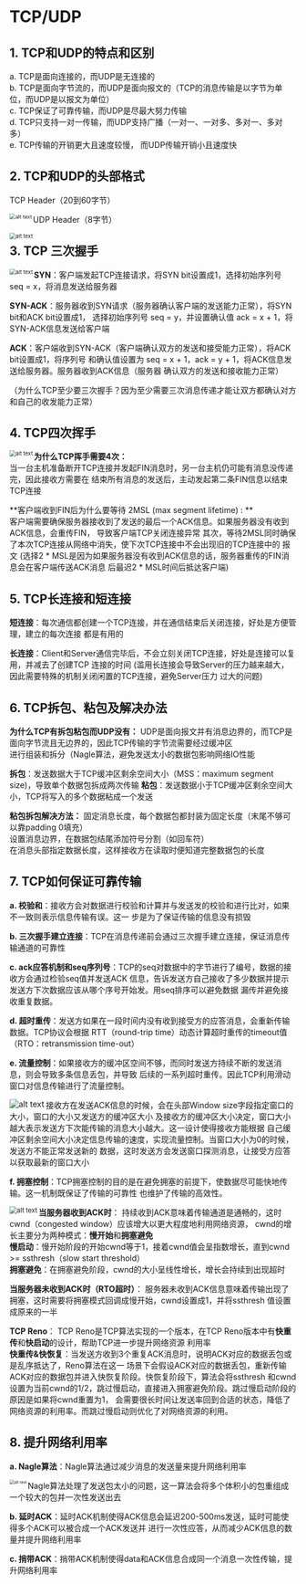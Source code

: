 # **TCP/UDP**



## **1. TCP和UDP的特点和区别**

a. TCP是面向连接的，而UDP是无连接的  
b. TCP是面向字节流的，而UDP是面向报文的（TCP的消息传输是以字节为单位，而UDP是以报文为单位）  
c. TCP保证了可靠传输，而UDP是尽最大努力传输  
d. TCP只支持一对一传输，而UDP支持广播（一对一、一对多、多对一、多对多）  
e. TCP传输的开销更大且速度较慢， 而UDP传输开销小且速度快



## **2. TCP和UDP的头部格式**

TCP Header（20到60字节）  

<img src="./image/tcp header.png" alt="alt text" style="zoom:65%;" align="left"/>

UDP Header（8字节）

<img src="./image/udp header.gif" alt="alt text" style="zoom:67%;" align="left"/>



## **3. TCP 三次握手**

<img src="./image/tcp 3way handshake.jpeg" alt="alt text" style="zoom:67%;" align="left"/>

**SYN**：客户端发起TCP连接请求，将SYN bit设置成1，选择初始序列号 seq = x，将消息发送给服务器   

**SYN-ACK**：服务器收到SYN请求（服务器确认客户端的发送能力正常），将SYN bit和ACK bit设置成1，
选择初始序列号 seq = y，并设置确认值 ack = x + 1，将SYN-ACK信息发送给客户端

**ACK**：客户端收到SYN-ACK（客户端确认双方的发送和接受能力正常），将ACK bit设置成1，将序列号
和确认值设置为 seq = x + 1，ack = y + 1，将ACK信息发送给服务器。服务器收到ACK信息（服务器
确认双方的发送和接收能力正常）

（为什么TCP至少要三次握手？因为至少需要三次消息传递才能让双方都确认对方和自己的收发能力正常）



## **4. TCP四次挥手**

<img src="./image/tcp 4way handwave.jpeg" alt="alt text" style="zoom:67%;" align="left"/>

**为什么TCP挥手需要4次：**  
当一台主机准备断开TCP连接并发起FIN消息时，另一台主机仍可能有消息没传递完，因此接收方需要在
结束所有消息的发送后，主动发起第二条FIN信息以结束TCP连接

**客户端收到FIN后为什么要等待 2MSL (max segment lifetime) : **  
客户端需要确保服务器接收到了发送的最后一个ACK信息。如果服务器没有收到ACK信息，会重传FIN，
导致客户端TCP关闭连接异常
其次，等待2MSL同时确保了本次TCP连接从网络中消失，使下次TCP连接中不会出现旧的TCP连接中的
报文
(选择2 * MSL是因为如果服务器没有收到ACK信息的话，服务器重传的FIN消息会在客户端传送ACK消息
后最迟2 * MSL时间后抵达客户端)



## **5. TCP长连接和短连接**

**短连接**：每次通信都创建一个TCP连接，并在通信结束后关闭连接，好处是方便管理，建立的每次连接
都是有用的

**长连接**：Client和Server通信完毕后，不会立刻关闭TCP连接，好处是连接可以复用，并减去了创建TCP
连接的时间
(滥用长连接会导致Server的压力越来越大，因此需要特殊的机制关闭闲置的TCP连接，避免Server压力
过大的问题)



## **6. TCP拆包、粘包及解决办法**

**为什么TCP有拆包粘包而UDP没有：**
UDP是面向报文并有消息边界的，而TCP是面向字节流且无边界的，因此TCP传输的字节流需要经过缓冲区  
进行组装和拆分（Nagle算法，避免发送太小的数据包影响网络IO性能

**拆包**：发送数据大于TCP缓冲区剩余空间大小（MSS：maximum segment size)，导致单个数据包拆成两次传输
**粘包**：发送数据小于TCP缓冲区剩余空间大小，TCP将写入的多个数据粘成一个发送

**粘包拆包解决方法：**
固定消息长度，每个数据包都封装为固定长度（末尾不够可以靠padding 0填充）   
设置消息边界，在数据包结尾添加符号分割（如回车符）  
在消息头部指定数据长度，这样接收方在读取时便知道完整数据包的长度  



## **7. TCP如何保证可靠传输**

**a. 校验和**：接收方会对数据进行校验和计算并与发送发的校验和进行比对，如果不一致则表示信息传输有误。这一
步是为了保证传输的信息没有损毁

**b. 三次握手建立连接**：TCP在消息传递前会通过三次握手建立连接，保证消息传输通道的可靠性

**c. ack应答机制和seq序列号**：TCP的seq对数据中的字节进行了编号，数据的接收方会通过检验seq值并发送ACK
信息，告诉发送方自己接收了多少数据并提示发送方下次数据应该从哪个序号开始发。用seq排序可以避免数据
漏传并避免接收重复数据。

**d. 超时重传**：发送方如果在一段时间内没有收到接受方的应答消息，会重新传输数据。TCP协议会根据
RTT（round-trip time）动态计算超时重传的timeout值（RTO：retransmission time-out）

**e. 流量控制**：如果接收方的缓冲区空间不够，而同时发送方持续不断的发送消息，则会导致多条信息丢包，并导致
后续的一系列超时重传。因此TCP利用滑动窗口对信息传输进行了流量控制。

<img src="./image/tcp flow control.jpeg" alt="alt text" style="zoom:100%;" align="left"/>

接收方在发送ACK信息的时候，会在头部Window size字段指定窗口的大小，窗口的大小又发送方的缓冲区大小
及接收方的缓冲区大小决定，窗口大小越大表示发送方下次能传输的消息大小越大。这一设计使得接收方能根据
自己缓冲区剩余空间大小决定信息传输的速度，实现流量控制。当窗口大小为0的时候，发送方不能正常发送新的
数据，这时发送方会发送窗口探测消息，让接受方应答以获取最新的窗口大小

**f. 拥塞控制**：TCP拥塞控制的目的是在避免拥塞的前提下，使数据尽可能快地传输。这一机制既保证了传输的可靠性
也维护了传输的高效性。

<img src="./image/tcp congestion control.jpeg" alt="alt text" style="zoom:80%;" align="left"/>

**当服务器收到ACK时**：
持续收到ACK意味着传输通道是通畅的，这时cwnd（congested window）应该增大以更大程度地利用网络资源，
cwnd的增长主要分为两种模式：**慢开始**和**拥塞避免**  
**慢启动**：慢开始阶段的开始cwnd等于1，接着cwnd值会呈指数增长，直到cwnd >= ssthresh（slow start threshold）  
**拥塞避免**：在拥塞避免阶段，cwnd的大小呈线性增长，增长会持续到出现超时  

**当服务器未收到ACK时（RTO超时）**：
服务器未收到ACK信息意味着传输出现了拥塞，这时需要将拥塞模式回调成慢开始，cwnd设置成1，并将ssthresh
值设置成原来的一半

**TCP Reno**：
TCP Reno是TCP算法实现的一个版本，在TCP Reno版本中有**快重传**和**快启动**的设计，帮助TCP进一步提升网络资源
利用率  
**快重传&快恢复**：当发送方收到3个重复ACK消息时，说明ACK对应的数据丢包或是乱序抵达了，Reno算法在这一
场景下会假设ACK对应的数据丢包，重新传输ACK对应的数据包并进入快恢复阶段。快恢复阶段下，算法会将ssthresh
和cwnd设置为当前cwnd的1/2，跳过慢启动，直接进入拥塞避免阶段。跳过慢启动阶段的原因是如果将cwnd重置为1，
会需要很长时间让发送率回到合适的状态，降低了网络资源的利用率。而跳过慢启动则优化了对网络资源的利用。



## **8. 提升网络利用率**

**a. Nagle算法**：Nagle算法通过减少消息的发送量来提升网络利用率

<img src="./image/nagle algorithm.png" alt="alt text" style="zoom:50%;" align="left"/>

Nagle算法处理了发送包太小的问题，这一算法会将多个体积小的包重组成一个较大的包并一次性发送出去

**b. 延时ACK**：延时ACK机制使得ACK信息会延迟200-500ms发送，延时可能使得多个ACK可以被合成一个ACK发送并
进行一次性应答，从而减少ACK信息的数量并提升网络利用率

**c. 捎带ACK**：捎带ACK机制使得data和ACK信息合成同一个消息一次性传输，提升网络利用率









